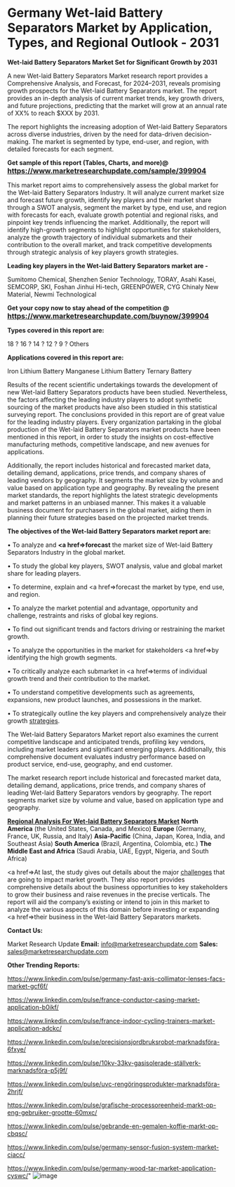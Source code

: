 # Germany Wet-laid Battery Separators Market by Application, Types, and Regional Outlook - 2031

<strong>Wet-laid Battery Separators Market Set for Significant Growth by 2031</strong>

A new Wet-laid Battery Separators Market research report provides a Comprehensive Analysis, and Forecast, for 2024–2031, reveals promising growth prospects for the Wet-laid Battery Separators market. The report provides an in-depth analysis of current market trends, key growth drivers, and future projections, predicting that the market will grow at an annual rate of XX% to reach $XXX by 2031.

The report highlights the increasing adoption of Wet-laid Battery Separators across diverse industries, driven by the need for data-driven decision-making. The market is segmented by type, end-user, and region, with detailed forecasts for each segment.

<strong>Get sample of this report (Tables, Charts, and more)@ <a href=https://www.marketresearchupdate.com/sample/399904><font size=3 color=#0000ff>https://www.marketresearchupdate.com/sample/399904</font></a></strong>

This market report aims to comprehensively assess the global market for the Wet-laid Battery Separators Industry. It will analyze current market size and forecast future growth, identify key players and their market share through a SWOT analysis, segment the market by type, end use, and region with forecasts for each, evaluate growth potential and regional risks, and pinpoint key trends influencing the market. Additionally, the report will identify high-growth segments to highlight opportunities for stakeholders, analyze the growth trajectory of individual submarkets and their contribution to the overall market, and track competitive developments through strategic analysis of key players growth strategies.

<strong>Leading key players in the Wet-laid Battery Separators market are -</strong>

Sumitomo Chemical, Shenzhen Senior Technology, TORAY, Asahi Kasei, SEMCORP, SKI, Foshan Jinhui Hi-tech, GREENPOWER, CYG Chinaly New Material, Newmi Technological

<strong>Get your copy now to stay ahead of the competition @ <a href=https://www.marketresearchupdate.com/buynow/399904><font size=3 color=#0000ff>https://www.marketresearchupdate.com/buynow/399904</font></a></strong>

<strong>Types covered in this report are:</strong>

18 ?
16 ?
14 ?
12 ?
9 ?
Others

<strong>Applications covered in this report are:</strong>

Iron Lithium Battery
Manganese Lithium Battery
Ternary Battery

Results of the recent scientific undertakings towards the development of new Wet-laid Battery Separators products have been studied. Nevertheless, the factors affecting the leading industry players to adopt synthetic sourcing of the market products have also been studied in this statistical surveying report. The conclusions provided in this report are of great value for the leading industry players. Every organization partaking in the global production of the Wet-laid Battery Separators market products have been mentioned in this report, in order to study the insights on cost-effective manufacturing methods, competitive landscape, and new avenues for applications.

Additionally, the report includes historical and forecasted market data, detailing demand, applications, price trends, and company shares of leading vendors by geography. It segments the market size by volume and value based on application type and geography. By revealing the present market standards, the report highlights the latest strategic developments and market patterns in an unbiased manner. This makes it a valuable business document for purchasers in the global market, aiding them in planning their future strategies based on the projected market trends.

<strong>The objectives of the Wet-laid Battery Separators market report are:</strong>

• To analyze and <strong><a href=><strong>forecast</strong></a></strong> the market size of Wet-laid Battery Separators Industry in the global market.

• To study the global key players, SWOT analysis, value and global market share for leading players.

• To determine, explain and <a href=>forecast</a> the market by type, end use, and region.

• To analyze the market potential and advantage, opportunity and challenge, restraints and risks of global key regions.

• To find out significant trends and factors driving or restraining the market growth.

• To analyze the opportunities in the market for stakeholders <a href=>by</a> identifying the high growth segments.

• To critically analyze each submarket in <a href=>terms</a> of individual growth trend and their contribution to the market.

• To understand competitive developments such as agreements, expansions, new product launches, and possessions in the market.

• To strategically outline the key players and comprehensively analyze their growth <a href=ASDF881288>strategies</a>.

The Wet-laid Battery Separators Market report also examines the current competitive landscape and anticipated trends, profiling key vendors, including market leaders and significant emerging players. Additionally, this comprehensive document evaluates industry performance based on product service, end-use, geography, and end customer.

The market research report include historical and forecasted market data, detailing demand, applications, price trends, and company shares of leading Wet-laid Battery Separators vendors by geography. The report segments market size by volume and value, based on application type and geography.

<strong><u><b>Regional Analysis For Wet-laid Battery Separators Market</b></u></strong>
<strong><b>North America</b></strong> (the United States, Canada, and Mexico)
<strong><b>Europe </b></strong>(Germany, France, UK, Russia, and Italy)
<strong><b>Asia-Pacific</b></strong> (China, Japan, Korea, India, and Southeast Asia)
<strong><b>South America</b></strong> (Brazil, Argentina, Colombia, etc.)
<strong><b>The Middle East and Africa</b></strong> (Saudi Arabia, UAE, Egypt, Nigeria, and South Africa)

<a href=>At last,</a> the study gives out details about the major <a href=ASDF991299>challenges</a> that are going to impact market growth. They also report provides comprehensive details about the business opportunities to key stakeholders to grow their business and raise revenues in the precise verticals. The report will aid the company’s existing or intend to join in this market to analyze the various aspects of this domain before investing or expanding <a href=>their</a> business in the Wet-laid Battery Separators markets.

<strong>Contact Us:</strong>

Market Research Update
<strong>Email:</strong> info@marketresearchupdate.com
<strong>Sales:</strong> sales@marketresearchupdate.com

<strong>Other Trending Reports:</strong>

<a href=https://www.linkedin.com/pulse/germany-fast-axis-collimator-lenses-facs-market-gcf6f/>https://www.linkedin.com/pulse/germany-fast-axis-collimator-lenses-facs-market-gcf6f/</a>

<a href=https://www.linkedin.com/pulse/france-conductor-casing-market-application-b0ikf/>https://www.linkedin.com/pulse/france-conductor-casing-market-application-b0ikf/</a>

<a href=https://www.linkedin.com/pulse/france-indoor-cycling-trainers-market-application-adckc/>https://www.linkedin.com/pulse/france-indoor-cycling-trainers-market-application-adckc/</a>

<a href=https://www.linkedin.com/pulse/precisionsjordbruksrobot-marknadsföra-6fxye/>https://www.linkedin.com/pulse/precisionsjordbruksrobot-marknadsföra-6fxye/</a>

<a href=https://www.linkedin.com/pulse/10kv-33kv-gasisolerade-ställverk-marknadsföra-p5j9f/>https://www.linkedin.com/pulse/10kv-33kv-gasisolerade-ställverk-marknadsföra-p5j9f/</a>

<a href=https://www.linkedin.com/pulse/uvc-rengöringsprodukter-marknadsföra-2hrjf/>https://www.linkedin.com/pulse/uvc-rengöringsprodukter-marknadsföra-2hrjf/</a>

<a href=https://www.linkedin.com/pulse/grafische-processoreenheid-markt-op-eng-gebruiker-grootte-60mxc/>https://www.linkedin.com/pulse/grafische-processoreenheid-markt-op-eng-gebruiker-grootte-60mxc/</a>

<a href=https://www.linkedin.com/pulse/gebrande-en-gemalen-koffie-markt-op-cbqsc/>https://www.linkedin.com/pulse/gebrande-en-gemalen-koffie-markt-op-cbqsc/</a>

<a href=https://www.linkedin.com/pulse/germany-sensor-fusion-system-market-ciacc/>https://www.linkedin.com/pulse/germany-sensor-fusion-system-market-ciacc/</a>

<a href=https://www.linkedin.com/pulse/germany-wood-tar-market-application-cyswc/>https://www.linkedin.com/pulse/germany-wood-tar-market-application-cyswc/</a>"
![image](https://github.com/user-attachments/assets/1dd954b6-fec5-4013-9f15-20902fff8150)
